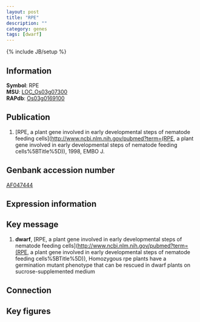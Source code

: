 ```yaml
---
layout: post
title: "RPE"
description: ""
category: genes
tags: [dwarf]
---
```

{% include JB/setup %}

## Information
__Symbol__: RPE  
__MSU__: [LOC_Os03g07300](http://rice.plantbiology.msu.edu/cgi-bin/ORF_infopage.cgi?orf=LOC_Os03g07300)  
__RAPdb__: [Os03g0169100](http://rapdb.dna.affrc.go.jp/viewer/gbrowse_details/irgsp1?name=Os03g0169100)  

## Publication
1. [RPE, a plant gene involved in early developmental steps of nematode feeding cells](http://www.ncbi.nlm.nih.gov/pubmed?term=(RPE, a plant gene involved in early developmental steps of nematode feeding cells%5BTitle%5D)), 1998, EMBO J.

## Genbank accession number
[AF047444](http://www.ncbi.nlm.nih.gov/nuccore/AF047444)

## Expression information

## Key message
1. __dwarf__, [RPE, a plant gene involved in early developmental steps of nematode feeding cells](http://www.ncbi.nlm.nih.gov/pubmed?term=(RPE, a plant gene involved in early developmental steps of nematode feeding cells%5BTitle%5D)),  Homozygous rpe plants have a germination mutant phenotype that can be rescued in dwarf plants on sucrose-supplemented medium

## Connection

## Key figures


